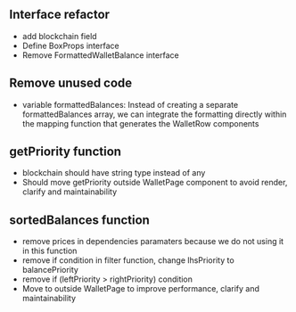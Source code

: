 ## Interface refactor
- add blockchain field
- Define BoxProps interface
- Remove FormattedWalletBalance interface

## Remove unused code
- variable formattedBalances: Instead of creating a separate formattedBalances array, we can integrate the formatting directly within the mapping function that generates the WalletRow components


## getPriority function
- blockchain should have string type instead of any
- Should move getPriority outside WalletPage component to avoid render, clarify and maintainability

## sortedBalances function
- remove prices in dependencies paramaters because we do not using it in this function
- remove if condition in filter function, change lhsPriority to balancePriority
- remove if (leftPriority > rightPriority) condition
- Move to outside WalletPage to improve performance, clarify and maintainability
